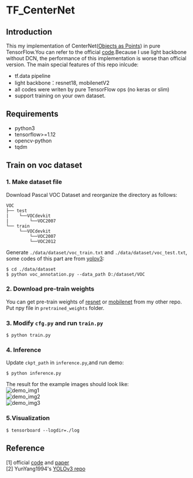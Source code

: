# TF_CenterNet
## Introduction
This my implementation of CenterNet([Objects as Points](https://arxiv.org/abs/1904.07850)) in pure TensorFlow.You can refer to the official [code](https://github.com/xingyizhou/CenterNet).Because I use light backbone without DCN, the performance of this implementation is worse than official version. The main special features of this repo inlcude:
* tf.data pipeline
* light backbone：resnet18, mobilenetV2
* all codes were writen by pure TensorFlow ops (no keras or slim) 
* support training on your own dataset.

## Requirements
* python3
* tensorflow>=1.12
* opencv-python
* tqdm

## Train on voc dataset

### 1. Make dataset file  
Download Pascal VOC Dataset and reorganize the directory as follows:
```
VOC
├── test
|    └──VOCdevkit
|        └──VOC2007
└── train
     └──VOCdevkit
         └──VOC2007
         └──VOC2012
```
Generate `./data/dataset/voc_train.txt` and `./data/dataset/voc_test.txt`, some codes of this part are from [yolov3](https://github.com/YunYang1994/tensorflow-yolov3/blob/master/scripts/voc_annotation.py):  
```
$ cd ./data/dataset
$ python voc_annotation.py --data_path D:/dataset/VOC
```

### 2. Download pre-train weights  
You can get pre-train weights of [resnet](https://github.com/MioChiu/ResNet_TensorFlow) or [mobilenet](https://github.com/MioChiu/MobileNet_V2_TensorFlow) from my other repo.  Put npy file in `pretrained_weights` folder. 

### 3. Modify `cfg.py` and run `train.py`  
```
$ python train.py
```

### 4. Inference  
Update `ckpt_path` in `inference.py`,and run demo:  
```
$ python inference.py
```
The result for the example images should look like:  
![demo_img1](https://github.com/MioChiu/TF_CenterNet/blob/master/img/1.png)  
![demo_img2](https://github.com/MioChiu/TF_CenterNet/blob/master/img/2.png)  
![demo_img3](https://github.com/MioChiu/TF_CenterNet/blob/master/img/3.png)  

### 5.Visualization
```
$ tensorboard --logdir=./log
```

## Reference
[1] official [code](https://github.com/xingyizhou/CenterNet) and [paper](https://arxiv.org/abs/1904.07850)  
[2] YunYang1994's [YOLOv3 repo](https://github.com/YunYang1994/tensorflow-yolov3)
